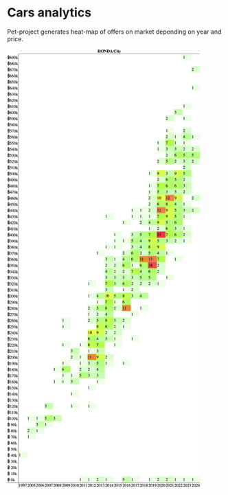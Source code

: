 # Cars analytics
Pet-project generates heat-map of offers on market depending on year and price.

![Example](example.png)